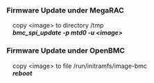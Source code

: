 ### Firmware Update under MegaRAC  
&emsp;copy \<image\> to directory /tmp  
&emsp;***bmc_spi_update -p mtd0 -u \<image\>***  

### Firmware Update under OpenBMC  
&emsp;copy \<image\> to file /run/initramfs/image-bmc  
&emsp;***reboot***  
